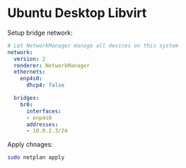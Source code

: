 # Ubuntu Desktop Libvirt

Setup bridge network:
```yaml
# Let NetworkManager manage all devices on this system
network:
  version: 2
  renderer: NetworkManager
  ethernets:
    enp4s0:
      dhcp4: false

  bridges:
    br0:
      interfaces:
      - enp4s0
      addresses:
      - 10.0.2.3/24
```

Apply chnages:
```bash
sudo netplan apply
```
